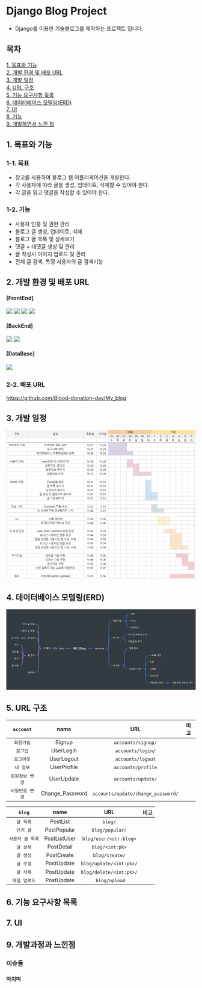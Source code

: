 # Django Blog Project

- Django를 이용한 기술블로그를 제작하는 프로젝트 입니다.

## 목차

[1. 목표와 기능](#1-목표와-기능)<br>
[2. 개발 환경 및 배포 URL](#2-개발-환경-및-배포-url)<br>
[3. 개발 일정](#3-개발-일정)<br>
[4. URL 구조](#4-url-구조)<br>
[5. 기능 요구사항 목록](#5-기능-요구사항-목록)<br>
[6. 데이터베이스 모델링(ERD)](#6-데이터베이스-모델링erd)<br>
[7. UI](#7-ui)<br>
[8. 기능](#8-기능)<br>
[9. 개발하면서 느낀 점](#9-개발하면서-느낀-점)<br>

## 1. 목표와 기능

### 1-1. 목표

- 장고를 사용하여 블로그 웹 어플리케이션을 개발한다.
- 각 사용자에 따라 글을 생성, 업데이트, 삭제할 수 있어야 한다.
- 각 글을 읽고 댓글을 작성할 수 있어야 한다.

### 1-2. 기능

- 사용자 인증 및 권한 관리
- 블로그 글 생성, 업데이트, 삭제
- 블로그 글 목록 및 상세보기
- 댓글 + 대댓글 생성 및 관리
- 글 작성시 이미지 업로드 및 관리
- 전체 글 검색, 특정 사용자의 글 검색기능

## 2. 개발 환경 및 배포 URL

#### [FrontEnd]

<div>
    <img src="https://img.shields.io/badge/html5-E34F26?style=for-the-badge&logo=html5&logoColor=white">
    <img src="https://img.shields.io/badge/css3-1572B6?style=for-the-badge&logo=css3&logoColor=white">
    <img src="https://img.shields.io/badge/javascript-F7DF1E?style=for-the-badge&logo=javascript&logoColor=white">
    <img src="https://img.shields.io/badge/Tailwind-06B6D4?style=for-the-badge&logo=tailwindcss&logoColor=white">
    
</div>

#### [BackEnd]

<div>
    <img src="https://img.shields.io/badge/python-3776AB?style=for-the-badge&logo=python&logoColor=white">
    <img src="https://img.shields.io/badge/django-092E20?style=for-the-badge&logo=django&logoColor=white">
</div>

#### [DataBase]

<img src="https://img.shields.io/badge/sqlite3-003B57?style=for-the-badge&logo=sqlite&logoColor=white">

### 2-2. 배포 URL

https://github.com/Blood-donation-day/My_blog

## 3. 개발 일정

<img src="readme/WBS.png">

## 4. 데이터베이스 모델링(ERD)

<img src="readme/mindmap.png">

## 5. URL 구조

|    `account`    |      name       |                URL                 | 비고 |
| :-------------: | :-------------: | :--------------------------------: | ---- |
|   `회원가입`    |     Signup      |         `accounts/signup/`         |      |
|    `로그인`     |    UserLogin    |         `accounts/login/`          |      |
|   `로그아웃`    |   UserLogout    |         `accounts/logout`          |      |
|    `내 정보`    |   UserProfile   |         `accounts/profile`         |      |
| `회원정보 변경` |   UserUpdate    |         `accounts/update/`         |      |
| `비밀번호 변경` | Change_Password | `accounts/update/change_password/` |      |

|      `blog`      |     name     |           URL           | 비고 |
| :--------------: | :----------: | :---------------------: | ---- |
|    `글 목록`     |   PostList   |         `blog/`         |      |
|    `인기 글`     | PostPopular  |     `blog/popular/`     |      |
| `사용자 글 목록` | PostListUser | `blog/user/<str:blog>`  |      |
|    `글 상세`     |  PostDetail  |     `blog/<int:pk>`     |      |
|    `글 생성`     |  PostCreate  |     `blog/create/`      |      |
|    `글 수정`     |  PostUpdate  | `blog/update/<int:pk>/` |      |
|    `글 삭제`     |  PostUpdate  | `blog/delete/<int:pk>/` |      |
|  `파일 업로드`   |  PostUpdate  |     ` blog/upload`      |      |

## 6. 기능 요구사항 목록

## 7. UI

## 9. 개발과정과 느낀점

### 이슈들

#### 마치며

<!-- https://www.erdcloud.com/d/Nc268EwQ8d2csQMXe


로그인하고 세션유지시간 1시간
시크릿키 가리기

404 403 페이지

(대댓글) 좋아요

페이지네이션

































이미지나 파일을 저장할때 uuid로 바꿔서 저장
조회수: {{ post.views | add:-1 }}

    def form_valid(self, form):
        form.instance.author = self.request.user
        form.instance.views -= 1
        return super().form_valid(form)

uieditor 적용부분
script파일 나누기

이미지를 저장하는 부분
 if uploaded_file:
            # 파일을 저장합니다.
            file_name = os.path.join('media/blog/images/', uploaded_file.name)
            with open(file_name, 'wb') as f:
                for chunk in uploaded_file.chunks():
                    f.write(chunk)

            # 파일의 URL을 생성합니다.
            file_url = settings.MEDIA_URL + file_name
이미지이름이 곂치면 기존의 이미지가나옴 >> uuid사용하여 랜덤이미지이름

contentimage 모델 삭제
-->
